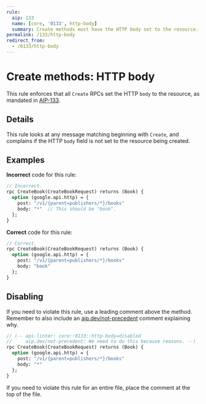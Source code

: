 ```yaml
---
rule:
  aip: 133
  name: [core, '0133', http-body]
  summary: Create methods must have the HTTP body set to the resource.
permalink: /133/http-body
redirect_from:
  - /0133/http-body
---
```


# Create methods: HTTP body

This rule enforces that all `Create` RPCs set the HTTP `body` to the resource,
as mandated in [AIP-133][].

## Details

This rule looks at any message matching beginning with `Create`, and complains
if the HTTP `body` field is not set to the resource being created.

## Examples

**Incorrect** code for this rule:

```proto
// Incorrect.
rpc CreateBook(CreateBookRequest) returns (Book) {
  option (google.api.http) = {
    post: "/v1/{parent=publishers/*}/books"
    body: "*"  // This should be "book".
  };
}
```

**Correct** code for this rule:

```proto
// Correct.
rpc CreateBook(CreateBookRequest) returns (Book) {
  option (google.api.http) = {
    post: "/v1/{parent=publishers/*}/books"
    body: "book"
  };
}
```

## Disabling

If you need to violate this rule, use a leading comment above the method.
Remember to also include an [aip.dev/not-precedent][] comment explaining why.

```proto
// (-- api-linter: core::0133::http-body=disabled
//     aip.dev/not-precedent: We need to do this because reasons. --)
rpc CreateBook(CreateBookRequest) returns (Book) {
  option (google.api.http) = {
    post: "/v1/{parent=publishers/*}/books"
    body: "*"
  };
}
```

If you need to violate this rule for an entire file, place the comment at the
top of the file.

[aip-133]: https://aip.dev/133
[aip.dev/not-precedent]: https://aip.dev/not-precedent
